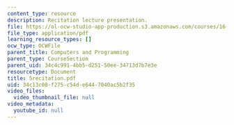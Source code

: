 ```yaml
---
content_type: resource
description: Recitation lecture presentation.
file: https://ol-ocw-studio-app-production.s3.amazonaws.com/courses/16-01-unified-engineering-i-ii-iii-iv-fall-2005-spring-2006/34c13c08f275c54de6447040ac5b2f35_5recitation.pdf
file_type: application/pdf
learning_resource_types: []
ocw_type: OCWFile
parent_title: Computers and Programming
parent_type: CourseSection
parent_uid: 34c4c991-4bb5-d251-50ee-34713d7b7e3e
resourcetype: Document
title: 5recitation.pdf
uid: 34c13c08-f275-c54d-e644-7040ac5b2f35
video_files:
  video_thumbnail_file: null
video_metadata:
  youtube_id: null
---
```

